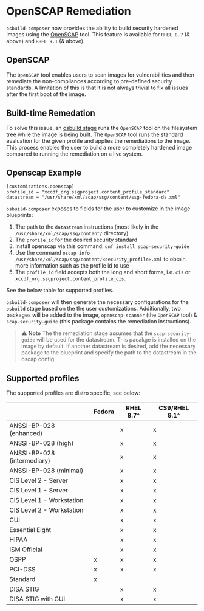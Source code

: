 # OpenSCAP Remediation

`osbuild-composer` now provides the ability to build security hardened images using the [OpenSCAP] tool. 
This feature is available for `RHEL 8.7` (& above) and `RHEL 9.1` (& above).

[OpenSCAP]: https://github.com/OpenSCAP/openscap/blob/maint-1.3/docs/manual/manual.adoc

## OpenSCAP

The `OpenSCAP` tool enables users to scan images for vulnerabilities and then remediate the non-compliances according to
pre-defined security standards. A limitation of this is that it is not always trivial to fix all issues after the first
boot of the image.

## Build-time Remedation

To solve this issue, an [osbuild stage] runs the `OpenSCAP` tool on the filesystem tree while the image is being built. The `OpenSCAP` tool runs 
the standard evaluation for the given profile and applies the remediations to the image. This process enables the user to build a more completely
hardened image compared to running the remediation on a live system.

[osbuild stage]: 'https://github.com/osbuild/osbuild/blob/main/stages/org.osbuild.oscap.remediation'

## Openscap Example
```
[customizations.openscap]
profile_id = "xccdf_org.ssgproject.content_profile_standard"
datastream = "/usr/share/xml/scap/ssg/content/ssg-fedora-ds.xml"
```

`osbuild-composer` exposes to fields for the user to customize in the image blueprints: 

  1) The path to the `datastream` instructions (most likely in the `/usr/share/xml/scap/ssg/content/` directory)
  2) The `profile_id` for the desired security standard
  3) Install openscap via this command: `dnf install scap-security-guide`
  4) Use the command `oscap info /usr/share/xml/scap/ssg/content/<security_profile>.xml` to obtain more information such as the profile id to use
  5) The `profile_id` field accepts both the long and short forms, i.e. `cis` or `xccdf_org.ssgproject.content_profile_cis`.






See the below table for supported profiles.

`osbuild-composer` will then generate the necessary configurations for the `osbuild` stage based on the the
user customizations. Additionally, two packages will be added to the image, `openscap-scanner` (the `OpenSCAP` tool)
& `scap-security-guide` (this package contains the remediation instructions).

> :warning: **Note**
The the remediation stage assumes that the
`scap-security-guide` will be used for the datastream. This pacakge is installed on the image by default. If another datastream is desired, add the necessary package to the blueprint and specify the path to the datastream in the oscap config.

## Supported profiles

The supported profiles are distro specific, see below:

|                             | Fedora | RHEL 8.7^ | CS9/RHEL 9.1^ |
|-----------------------------|--------|-----------|---------------|
| ANSSI-BP-028 (enhanced)     |        |     x     |       x       |
| ANSSI-BP-028 (high)         |        |     x     |       x       |
| ANSSI-BP-028 (intermediary) |        |     x     |       x       |
| ANSSI-BP-028 (minimal)      |        |     x     |       x       |
| CIS Level 2 - Server        |        |     x     |       x       |
| CIS Level 1 - Server        |        |     x     |       x       |
| CIS Level 1 - Workstation   |        |     x     |       x       |
| CIS Level 2 - Workstation   |        |     x     |       x       |
| CUI                         |        |     x     |       x       |
| Essential Eight             |        |     x     |       x       |
| HIPAA                       |        |     x     |       x       |
| ISM Official                |        |     x     |       x       |
| OSPP                        |    x   |     x     |       x       |
| PCI-DSS                     |    x   |     x     |       x       |
| Standard                    |    x   |           |               |
| DISA STIG                   |        |     x     |       x       |
| DISA STIG with GUI          |        |     x     |       x       |
